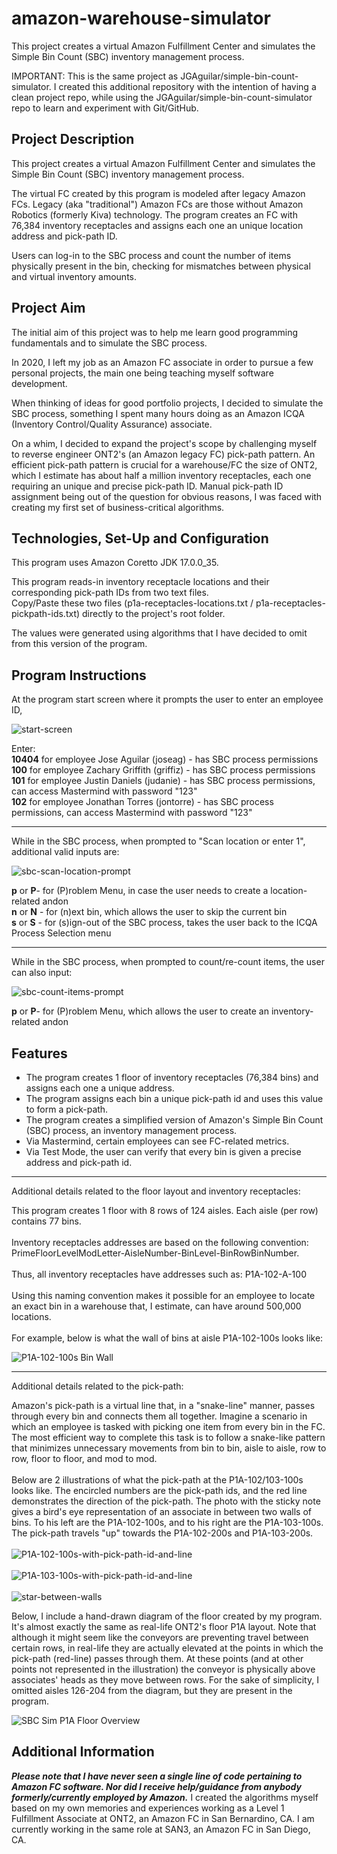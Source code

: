# amazon-warehouse-simulator
This project creates a virtual Amazon Fulfillment Center and simulates the Simple Bin Count (SBC) inventory management process.

IMPORTANT: This is the same project as JGAguilar/simple-bin-count-simulator. I created this additional repository with the intention of having a clean project repo, while using the JGAguilar/simple-bin-count-simulator repo to learn and experiment with Git/GitHub.

## Project Description
This project creates a virtual Amazon Fulfillment Center and simulates the Simple Bin Count (SBC) inventory management process.

The virtual FC created by this program is modeled after legacy Amazon FCs. Legacy (aka "traditional") Amazon FCs are those without Amazon Robotics (formerly Kiva) technology. The program creates an FC with 76,384 inventory receptacles and assigns each one an unique location address and pick-path ID.

Users can log-in to the SBC process and count the number of items physically present in the bin, checking for mismatches between physical and virtual inventory amounts.

## Project Aim
The initial aim of this project was to help me learn good programming fundamentals and to simulate the SBC process.

In 2020, I left my job as an Amazon FC associate in order to pursue a few personal projects, the main one being teaching myself software development.

When thinking of ideas for good portfolio projects, I decided to simulate the SBC process, something I spent many hours doing as an Amazon ICQA (Inventory Control/Quality Assurance) associate.

On a whim, I decided to expand the project's scope by challenging myself to reverse engineer ONT2's (an Amazon legacy FC) pick-path pattern. An efficient pick-path pattern is crucial for a warehouse/FC the size of ONT2, which I estimate has about half a million inventory receptacles, each one requiring an unique and precise pick-path ID. Manual pick-path ID assignment being out of the question for obvious reasons, I was faced with creating my first set of business-critical algorithms.

## Technologies, Set-Up and Configuration
This program uses Amazon Coretto JDK 17.0.0_35.

This program reads-in inventory receptacle locations and their corresponding pick-path IDs from two text files.\
Copy/Paste these two files (p1a-receptacles-locations.txt / p1a-receptacles-pickpath-ids.txt) directly to the project's root folder.

The values were generated using algorithms that I have decided to omit from this version of the program.

## Program Instructions
At the program start screen where it prompts the user to enter an employee ID,

![start-screen](https://github.com/JGAguilar626/simple-bin-count-simulator/assets/129235347/a66fdc77-f0e7-4720-ba4e-f6661db7096b)

Enter:\
**10404** for employee Jose Aguilar (joseag) - has SBC process permissions\
**100** for employee Zachary Griffith (griffiz) - has SBC process permissions\
**101** for employee Justin Daniels (judanie) - has SBC process permissions, can access Mastermind with password "123"\
**102** for employee Jonathan Torres (jontorre) - has SBC process permissions, can access Mastermind with password "123"

-----

While in the SBC process, when prompted to "Scan location or enter 1", additional valid inputs are:

![sbc-scan-location-prompt](https://github.com/JGAguilar626/simple-bin-count-simulator/assets/129235347/592d707b-c1e5-4eca-a1c7-cf6401a91ef4)

**p** or **P**- for (P)roblem Menu, in case the user needs to create a location-related andon\
**n** or **N** - for (n)ext bin, which allows the user to skip the current bin\
**s** or **S** - for (s)ign-out of the SBC process, takes the user back to the ICQA Process Selection menu

-----

While in the SBC process, when prompted to count/re-count items, the user can also input:

![sbc-count-items-prompt](https://github.com/JGAguilar626/simple-bin-count-simulator/assets/129235347/e8da4d94-2497-4a11-aa64-49556d2ee5a5)

**p** or **P**- for (P)roblem Menu, which allows the user to create an inventory-related andon

## Features
- The program creates 1 floor of inventory receptacles (76,384 bins) and assigns each one a unique address.
- The program assigns each bin a unique pick-path id and uses this value to form a pick-path.
- The program creates a simplified version of Amazon's Simple Bin Count (SBC) process, an inventory management process.
- Via Mastermind, certain employees can see FC-related metrics.
- Via Test Mode, the user can verify that every bin is given a precise address and pick-path id.

-----

Additional details related to the floor layout and inventory receptacles:

This program creates 1 floor with 8 rows of 124 aisles. Each aisle (per row) contains 77 bins.\
\
Inventory receptacles addresses are based on the following convention:\
PrimeFloorLevelModLetter-AisleNumber-BinLevel-BinRowBinNumber.\
\
Thus, all inventory receptacles have addresses such as: P1A-102-A-100\
\
Using this naming convention makes it possible for an employee to locate an exact bin in a warehouse that, I estimate, can have around 500,000 locations.\
\
For example, below is what the wall of bins at aisle P1A-102-100s looks like:

![P1A-102-100s Bin Wall](https://github.com/JGAguilar626/simple-bin-count-simulator/assets/129235347/a96c373e-6bb1-4db8-be0b-0489328d1fc0)

-----

Additional details related to the pick-path:

Amazon's pick-path is a virtual line that, in a "snake-line" manner, passes through every bin and connects them all together. Imagine a scenario in which an employee is tasked with picking one item from every bin in the FC. The most efficient way to complete this task is to follow a snake-like pattern that minimizes unnecessary movements from bin to bin, aisle to aisle, row to row, floor to floor, and mod to mod.\
\
Below are 2 illustrations of what the pick-path at the P1A-102/103-100s looks like. The encircled numbers are the pick-path ids, and the red line demonstrates the direction of the pick-path. The photo with the sticky note gives a bird's eye representation of an associate in between two walls of bins. To his left are the P1A-102-100s, and to his right are the P1A-103-100s. The pick-path travels "up" towards the P1A-102-200s and P1A-103-200s.\
\
![P1A-102-100s-with-pick-path-id-and-line](https://github.com/JGAguilar626/simple-bin-count-simulator/assets/129235347/ba34e312-7657-48a1-8fec-e3af2365bfbc)\
\
![P1A-103-100s-with-pick-path-id-and-line](https://github.com/JGAguilar626/simple-bin-count-simulator/assets/129235347/6ab2716b-ca06-4667-8fbc-e8b5838d7d20)\
\
![star-between-walls](https://github.com/JGAguilar626/simple-bin-count-simulator/assets/129235347/bd3fed2a-b2a0-4484-92c3-65c1860e0ada)

Below, I include a hand-drawn diagram of the floor created by my program. It's almost exactly the same as real-life ONT2's floor P1A layout. Note that although it might seem like the conveyors are preventing travel between certain rows, in real-life they are actually elevated at the points in which the pick-path (red-line) passes through them. At these points (and at other points not represented in the illustration) the conveyor is physically above associates' heads as they move between rows. For the sake of simplicity, I omitted aisles 126-204 from the diagram, but they are present in the program.

![SBC Sim P1A Floor Overview](https://github.com/JGAguilar626/simple-bin-count-simulator/assets/129235347/f3a9bf9b-f2a2-4429-8592-5238becf4c78)

## Additional Information
***Please note that I have never seen a single line of code pertaining to Amazon FC software. Nor did I receive help/guidance from anybody formerly/currently employed by Amazon.*** I created the algorithms myself based on my own memories and experiences working as a Level 1 Fulfillment Associate at ONT2, an Amazon FC in San Bernardino, CA. I am currently working in the same role
at SAN3, an Amazon FC in San Diego, CA.
